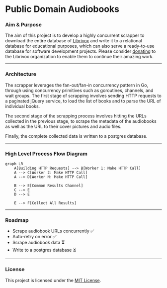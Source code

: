 # Public Domain Audiobooks

### Aim & Purpose
The aim of this project is to develop a highly concurrent scrapper to download the entire database of [Librivox](https://librivox.org/) and write it to a relational database for educational purposes, which can also serve a ready-to-use database for software development projects. Please consider [donating](https://librivox.org/pages/how-to-donate/) to the Librivox organization to enable them to continue their amazing work.

---
### Architecture

The scrapper leverages the fan-out/fan-in concurrency pattern in Go, through using concurrency primitives such as goroutines, channels, and wait groups. The first stage of scrapping involves sending HTTP requests to a paginated jQuery service, to load the list of books and to parse the URL of individual books.

The second stage of the scrapping process involves hitting the URLs collected in the previous stage, to scrape the metadata of the audiobooks as well as the URL to their cover pictures and audio files.

Finally, the complete collected data is written to a postgres database.

---
### High Level Process Flow Diagram
```mermaid
graph LR
    A[Building HTTP Requests] --> B[Worker 1: Make HTTP Call]
    A --> C[Worker 2: Make HTTP Call]
    A --> D[Worker N: Make HTTP Call]

    B --> E[Common Results Channel]
    C --> E
    D --> E

    E --> F[Collect All Results]
```

---

### Roadmap
- Scrape audiobook URLs concurrently ✅
- Auto-retry on error ✅
- Scrape audiobook data ⏳
- Write to a postgres database ⏳
---

### License
This project is licensed under the [MIT License](LICENSE).